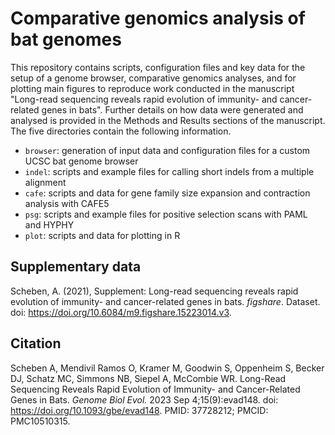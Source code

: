 # Comparative genomics analysis of bat genomes

This repository contains scripts, configuration files and key data for the setup of a genome browser, comparative genomics analyses, and for plotting main figures to reproduce work conducted in the manuscript "Long-read sequencing reveals rapid evolution of immunity- and cancer-related genes in bats". Further details on how data were generated and analysed is provided in the Methods and Results sections of the manuscript. The five directories contain the following information.

* `browser`: generation of input data and configuration files for a custom UCSC bat genome browser 
* `indel`: scripts and example files for calling short indels from a multiple alignment
* `cafe`: scripts and data for gene family size expansion and contraction analysis with CAFE5
* `psg`: scripts and example files for positive selection scans with PAML and HYPHY
* `plot`: scripts and data for plotting in R

## Supplementary data

Scheben, A. (2021), Supplement: Long-read sequencing reveals rapid evolution of immunity- and cancer-related genes in bats. *figshare*. Dataset. doi: https://doi.org/10.6084/m9.figshare.15223014.v3.

## Citation

Scheben A, Mendivil Ramos O, Kramer M, Goodwin S, Oppenheim S, Becker DJ, Schatz MC, Simmons NB, Siepel A, McCombie WR. Long-Read Sequencing Reveals Rapid Evolution of Immunity- and Cancer-Related Genes in Bats. *Genome Biol Evol.* 2023 Sep 4;15(9):evad148. doi: https://doi.org/10.1093/gbe/evad148. PMID: 37728212; PMCID: PMC10510315.

